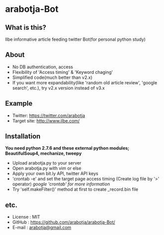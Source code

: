 arabotja-Bot
============

What is this?
------------
Ilbe informative article feeding twitter Bot(for personal python study)

About
------------
 - No DB authentication, access
 - Flexibility of 'Access timing' & 'Keyword chaging'
 - Simplified code(much better than v2.x)
 - If you want more expandability(like 'random old article review', 'google search', etc.), try v2.x version instead of v3.x

Example
------------
 - Twitter: https://twitter.com/arabotja
 - Target site: http://www.ilbe.com/

Installation
------------
**You need python 2.7.6 and these external python modules; BeautifulSoup4, mechanize, tweepy**

- Upload arabotja.py to your server
- Open arabotja.py with vim or else 
- Apply your own bit.ly API, twitter API keys
- 'crontab -e' and set the target page access timing (Create log file by '>' operator) *google 'crontab' for more information*
- Try 'self.makeFilter()' method at first to create _record.bin file

etc.
------------
* License : MIT
* GitHub : https://github.com/arabotja/arabotja-Bot/
* E-mail : arabotja@gmail.com
